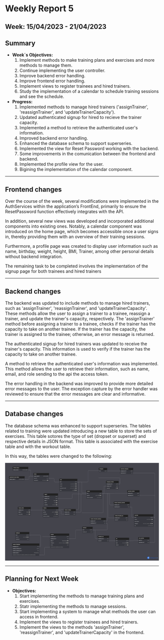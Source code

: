 # Weekly Report 5

## Week: 15/04/2023 - 21/04/2023

## Summary

- **Week´s Objectives:**
    1. Implement methods to make training plans and exercises and more methods to manage them.
    2. Continue implementing the user controller.
    3. Improve backend error handling.
    4. Improve frontend error handling.
    5. Implement views to register trainees and hired trainers.
    6. Study the implementation of a calendar to schedule training sessions and see the schedule.
- **Progress:**
    1. Implemented methods to manage hired trainers ('assignTrainer', 'reassignTrainer', and 'updateTrainerCapacity').
    2. Updated authenticated signup for hired to recieve the trainer capacity.
    3. Implemented a method to retrieve the authenticated user's information.
    4. Improved backend error handling.
    5. Enhanced the database schema to support superseries.
    6. Implemented the view for Reset Password working with the backend.
    7. Some improvements in the comunication between the frontend and backend.
    8. Implemented the profile view for the user.
    9. Bigining the implementation of the calendar component.

---

## Frontend changes

Over the course of the week, several modifications were implemented in the AuthServices within the application’s FrontEnd, primarily to ensure the ResetPassword function effectively integrates with the API.

In addition, several new views was developed and incorporated additional components into existing ones. Notably, a calendar component was introduced on the home page, which becomes accessible once a user signs in, thereby providing them with an overview of their training sessions.

Furthermore, a profile page was created to display user information such as name, birthday, weight, height, BMI, Trainer, among other personal details without backend integration.

The remaining task to be completed involves the implementation of the signup page for both trainees and hired trainers

---

## Backend changes

The backend was updated to include methods to manage hired trainers, such as 'assignTrainer', 'reassignTrainer', and 'updateTrainerCapacity'. These methods allow the user to assign a trainer to a trainee, reassign a trainer, and update the trainer's capacity, respectively. The 'assignTrainer' method before assigning a trainer to a trainee, checks if the trainer has the capacity to take on another trainee. If the trainer has the capacity, the trainer is assigned to the trainee; otherwise, an error message is returned.

The authenticated signup for hired trainers was updated to receive the trainer's capacity. This information is used to verify if the trainer has the capacity to take on another trainee.

A method to retrieve the authenticated user's information was implemented. This method allows the user to retrieve their information, such as name, email, and role sending to the api the access token.

The error handling in the backend was improved to provide more detailed error messages to the user. The exception capture by the error handler was reviewed to ensure that the error messages are clear and informative.

---

## Database changes

The database schema was enhanced to support superseries. The tables related to training were updated introducing a new table to store the sets of exercises. This table sotores the type of set (dropset or superset) and respective details in JSON format. This table is associated with the exercise table and with the workout table.

In this way, the tables were changed to the following:

![Database Diagram](./images/dbDiagram4.png)

---

## Planning for Next Week

- **Objectives:**
    1. Start implementing the methods to manage training plans and exercises.
    2. Statr implementing the methods to manage sessions.
    3. Start implementing a system to manage what methods the user can access in frontend.
    4. Implement the views to register trainees and hired trainers.
    5. Implement the views to the methods 'assignTrainer', 'reassignTrainer', and 'updateTrainerCapacity' in the frontend.
